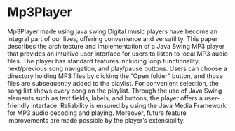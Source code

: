 # Mp3Player
Mp3Player made using java swing
Digital music players have become an integral part of our
lives, offering convenience and versatility. This paper describes
the architecture and implementation of a Java Swing MP3
player that provides an intuitive user interface for users to listen to local MP3 audio files. The player has standard features
including loop functionality, next/previous song navigation,
and play/pause buttons. Users can choose a directory holding
MP3 files by clicking the ”Open folder” button, and those
files are subsequently added to the playlist. For convenient
selection, the song list shows every song on the playlist.
Through the use of Java Swing elements such as text fields,
labels, and buttons, the player offers a user-friendly interface.
Reliability is ensured by using the Java Media Framework for
MP3 audio decoding and playing. Moreover, future feature
improvements are made possible by the player’s extensibility.


